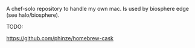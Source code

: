 A chef-solo repository to handle my own mac.
Is used by biosphere edge (see halo/biosphere).


TODO: 

https://github.com/phinze/homebrew-cask